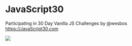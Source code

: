 # JavaScript30
Participating in 30 Day Vanilla JS Challenges by @wesbos https://JavaScript30.com

![](https://javascript30.com/images/JS3-social-share.png)
